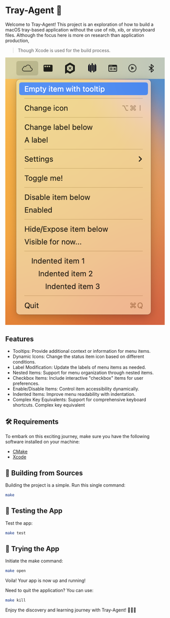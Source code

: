 # Tray-Agent 🚀

Welcome to Tray-Agent! This project is an exploration of how to build a macOS tray-based
application without the use of nib, xib, or storyboard files.
Although the focus here is more on research than application production,

> Though Xcode is used for the build process.

![](./app.png)

## Features

* Tooltips: Provide additional context or information for menu items.
* Dynamic Icons: Change the status item icon based on different conditions.
* Label Modification: Update the labels of menu items as needed.
* Nested Items: Support for menu organization through nested items.
* Checkbox Items: Include interactive "checkbox" items for user preferences.
* Enable/Disable Items: Control item accessibility dynamically.
* Indented Items: Improve menu readability with indentation.
* Complex Key Equivalents: Support for comprehensive keyboard shortcuts. Complex key equivalent

## 🛠 Requirements

To embark on this exciting journey, make sure you have the following software installed on your machine:

- [CMake](https://cmake.org/install/)
- [Xcode](https://developer.apple.com/xcode/)

## 🚀 Building from Sources

Building the project is a simple. Run this single command:

```bash
make
```

## 🧪 Testing the App

Test the app:

```bash
make test
```

## 🚁 Trying the App

Initiate the make command:

```bash
make open
```

Voila! Your app is now up and running!

Need to quit the application? You can use:

```bash
make kill
```

Enjoy the discovery and learning journey with Tray-Agent! 🎉🎉🎉
